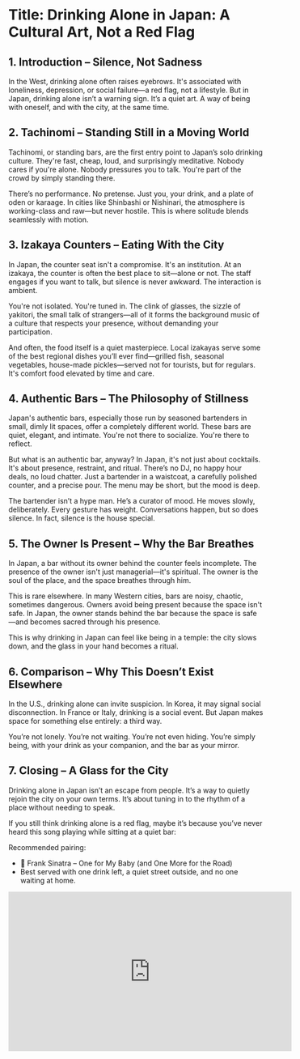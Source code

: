 # Title: Drinking Alone in Japan: A Cultural Art, Not a Red Flag

## 1. Introduction – Silence, Not Sadness

In the West, drinking alone often raises eyebrows. It's associated with loneliness, depression, or social failure—a red flag, not a lifestyle. But in Japan, drinking alone isn’t a warning sign. It’s a quiet art. A way of being with oneself, and with the city, at the same time.

## 2. Tachinomi – Standing Still in a Moving World

Tachinomi, or standing bars, are the first entry point to Japan’s solo drinking culture. They're fast, cheap, loud, and surprisingly meditative. Nobody cares if you're alone. Nobody pressures you to talk. You're part of the crowd by simply standing there.

There’s no performance. No pretense. Just you, your drink, and a plate of oden or karaage. In cities like Shinbashi or Nishinari, the atmosphere is working-class and raw—but never hostile. This is where solitude blends seamlessly with motion.

## 3. Izakaya Counters – Eating With the City

In Japan, the counter seat isn't a compromise. It's an institution. At an izakaya, the counter is often the best place to sit—alone or not. The staff engages if you want to talk, but silence is never awkward. The interaction is ambient.

You're not isolated. You're tuned in. The clink of glasses, the sizzle of yakitori, the small talk of strangers—all of it forms the background music of a culture that respects your presence, without demanding your participation.

And often, the food itself is a quiet masterpiece. Local izakayas serve some of the best regional dishes you’ll ever find—grilled fish, seasonal vegetables, house-made pickles—served not for tourists, but for regulars. It's comfort food elevated by time and care.

## 4. Authentic Bars – The Philosophy of Stillness

Japan's authentic bars, especially those run by seasoned bartenders in small, dimly lit spaces, offer a completely different world. These bars are quiet, elegant, and intimate. You're not there to socialize. You're there to reflect.

But what is an authentic bar, anyway? In Japan, it's not just about cocktails. It's about presence, restraint, and ritual. There’s no DJ, no happy hour deals, no loud chatter. Just a bartender in a waistcoat, a carefully polished counter, and a precise pour. The menu may be short, but the mood is deep.

The bartender isn’t a hype man. He’s a curator of mood. He moves slowly, deliberately. Every gesture has weight. Conversations happen, but so does silence. In fact, silence is the house special.

## 5. The Owner Is Present – Why the Bar Breathes

In Japan, a bar without its owner behind the counter feels incomplete. The presence of the owner isn't just managerial—it's spiritual. The owner is the soul of the place, and the space breathes through him.

This is rare elsewhere. In many Western cities, bars are noisy, chaotic, sometimes dangerous. Owners avoid being present because the space isn't safe. In Japan, the owner stands behind the bar because the space is safe—and becomes sacred through his presence.

This is why drinking in Japan can feel like being in a temple: the city slows down, and the glass in your hand becomes a ritual.

## 6. Comparison – Why This Doesn’t Exist Elsewhere

In the U.S., drinking alone can invite suspicion. In Korea, it may signal social disconnection. In France or Italy, drinking is a social event. But Japan makes space for something else entirely: a third way.

You’re not lonely. You’re not waiting. You’re not even hiding. You’re simply being, with your drink as your companion, and the bar as your mirror.

## 7. Closing – A Glass for the City

Drinking alone in Japan isn’t an escape from people. It’s a way to quietly rejoin the city on your own terms. It’s about tuning in to the rhythm of a place without needing to speak.

If you still think drinking alone is a red flag, maybe it’s because you’ve never heard this song playing while sitting at a quiet bar:

Recommended pairing:
- 🎵 Frank Sinatra – One for My Baby (and One More for the Road)
- Best served with one drink left, a quiet street outside, and no one waiting at home.

<iframe width="560" height="315" src="https://www.youtube.com/embed/3jHr5JbTeRY?si=GJQj7ZO6hUllaKeX" title="YouTube video player" frameborder="0" allow="accelerometer; autoplay; clipboard-write; encrypted-media; gyroscope; picture-in-picture; web-share" referrerpolicy="strict-origin-when-cross-origin" allowfullscreen></iframe>
